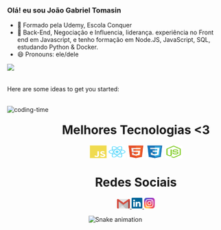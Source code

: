 ### Olá! eu sou João Gabriel Tomasin


- 🔭 Formado pela Udemy, Escola Conquer
- 🌱 Back-End, Negociação e Influencia, liderança. experiência no Front end em Javascript, e tenho formação em Node.JS, JavaScript, SQL, estudando Python & Docker.
- 😄 Pronouns: ele/dele
<div>

  <img  height="180em" src="https://github-readme-stats.vercel.app/api?username=jg-tomasin&show_icons=true&theme=great-gatsby&include_all_commits=true&count_private=true"/>
 
</div>
<br>

Here are some ideas to get you started:
<div  align="center"> 
  <div style="display: inline_block"><br>
    <img align="left" height="250" alt="coding-time" src="code.gif">
    <h1 align="center">Melhores Tecnologias <3</h1>
    <img align="center" height="30" width="40" alt="js-icon"  src="https://raw.githubusercontent.com/devicons/devicon/master/icons/javascript/javascript-plain.svg">
    <img align="center" height="30" width="40" alt="react-icon" src="https://raw.githubusercontent.com/devicons/devicon/master/icons/react/react-original.svg">
    <img align="center" height="30" width="40" alt="html-icon" src="https://raw.githubusercontent.com/devicons/devicon/master/icons/html5/html5-original.svg">
    <img align="center" height="30" width="40" alt="css-icon" src="https://raw.githubusercontent.com/devicons/devicon/master/icons/css3/css3-original.svg">
    <img align="center" height="30" width="40" alt="nodejs-icon" src="https://raw.githubusercontent.com/devicons/devicon/master/icons/nodejs/nodejs-original.svg">
   </div>
       
  
  <h1 align="center">Redes Sociais</h1>
    <a href = "mailto: jgtomasin@gmail.com">
      <img width="30" src="gmail.svg">
    </a>
    <a href = "https://www.linkedin.com/in/jo%C3%A3o-gabriel-mendes-3a7477223/">
      <img width="25" src="linkedin.svg">
    </a>
    <a href = "https://www.instagram.com/jg_mendees/">
      <img width="25" src="instagram.png">
    </a>

![Snake animation](https://github.com/LuigiGF/LuigiGF/blob/output/github-contribution-grid-snake.svg)
